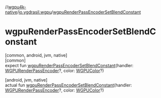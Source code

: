 //[wgpu4k-native](../../index.md)/[io.ygdrasil.wgpu](index.md)/[wgpuRenderPassEncoderSetBlendConstant](wgpu-render-pass-encoder-set-blend-constant.md)

# wgpuRenderPassEncoderSetBlendConstant

[common, android, jvm, native]\
[common]\
expect fun [wgpuRenderPassEncoderSetBlendConstant](wgpu-render-pass-encoder-set-blend-constant.md)(handler: [WGPURenderPassEncoder](-w-g-p-u-render-pass-encoder/index.md)?, color: [WGPUColor](-w-g-p-u-color/index.md)?)

[android, jvm, native]\
actual fun [wgpuRenderPassEncoderSetBlendConstant](wgpu-render-pass-encoder-set-blend-constant.md)(handler: [WGPURenderPassEncoder](-w-g-p-u-render-pass-encoder/index.md)?, color: [WGPUColor](-w-g-p-u-color/index.md)?)